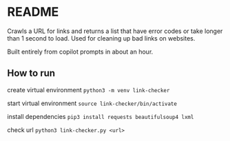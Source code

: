 # README
Crawls a URL for links and returns a list that have error codes or take longer than 1 second to load. Used for cleaning up bad links on websites.

Built entirely from copilot prompts in about an hour.

## How to run
create virtual environment
```python3 -m venv link-checker```

start virtual environment
```source link-checker/bin/activate```

install dependencies
```pip3 install requests beautifulsoup4 lxml```

check url
```python3 link-checker.py <url>```

